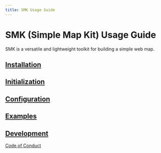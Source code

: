 ```yaml
---
title: SMK Usage Guide
---
```


# SMK (Simple Map Kit) Usage Guide

SMK is a versatile and lightweight toolkit for building a simple web map.

## [Installation](installation)

## [Initialization](initialization)

## [Configuration](configuration)

## [Examples](examples)

## [Development](development)

[Code of Conduct](code-of-conduct)
